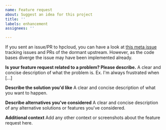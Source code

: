 ```yaml
---
name: Feature request
about: Suggest an idea for this project
title: ''
labels: enhancement
assignees: ''

---
```


If you sent an issue/PR to hpcloud, you can have a look at
[this meta issue](https://github.com/yxxhero/tail/issues/6) tracking issues
and PRs of the dormant upstream. However, as the code bases diverge the
issue may have been implemented already.

**Is your feature request related to a problem? Please describe.**
A clear and concise description of what the problem is. Ex. I'm always frustrated when [...]

**Describe the solution you'd like**
A clear and concise description of what you want to happen.

**Describe alternatives you've considered**
A clear and concise description of any alternative solutions or features you've considered.

**Additional context**
Add any other context or screenshots about the feature request here.
